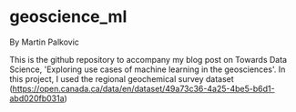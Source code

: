 # geoscience_ml
By Martin Palkovic

This is the github repository to accompany my blog post on Towards Data Science, 
'Exploring use cases of machine learning in the geosciences'. In this project, I used
the regional geochemical survey dataset (https://open.canada.ca/data/en/dataset/49a73c36-4a25-4be5-b6d1-abd020fb031a)
